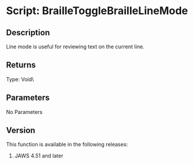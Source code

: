 # Script: BrailleToggleBrailleLineMode

## Description

Line mode is useful for reviewing text on the current line.

## Returns

Type: Void\

## Parameters

No Parameters

## Version

This function is available in the following releases:

1.  JAWS 4.51 and later
